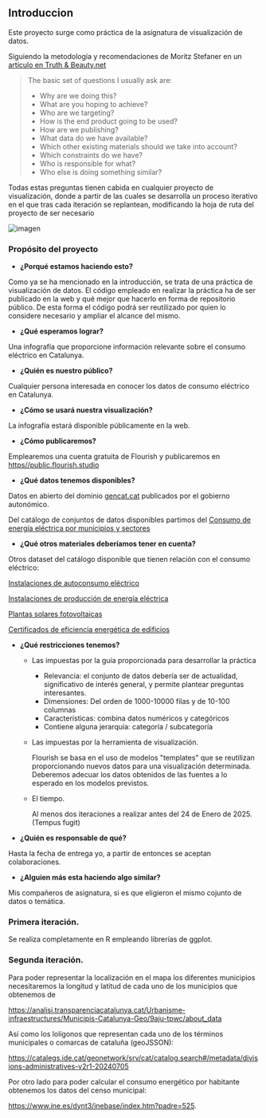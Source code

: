 ## Introduccion

Este proyecto surge como práctica de la asignatura de visualización de datos.

Siguiendo la metodología y recomendaciones de Moritz Stefaner en un [artículo en Truth & Beauty.net](https://truth-and-beauty.net/appearances/in-the-media/new-challenges-for-data-design)

> The basic set of questions I usually ask are:
> - Why are we doing this?
> - What are you hoping to achieve?
> - Who are we targeting?
> - How is the end product going to be used?
> - How are we publishing?
> - What data do we have available?
> - Which other existing materials should we take into account?
> - Which constraints do we have?
> - Who is responsible for what?
> - Who else is doing something similar?

Todas estas preguntas tienen cabida en cualquier proyecto de visualización, donde a partir de las cuales se desarrolla un proceso iterativo en el que tras cada iteración se replantean, modificando la hoja de ruta del proyecto de ser necesario

![imagen](https://github.com/user-attachments/assets/2a881f25-7699-45b9-8f32-7fe42cb06917)

### Propósito del proyecto

- **¿Porqué estamos haciendo esto?**

Como ya se ha mencionado en la introducción, se trata de una práctica de visualización de datos. El código empleado en realizar la práctica ha de ser publicado en la web y qué mejor que hacerlo en forma de repositorio público. 
De esta forma el código podrá ser reutilizado por quien lo considere necesario y ampliar el alcance del mismo.
  
- **¿Qué esperamos lograr?**

Una infografía que proporcione información relevante sobre el consumo eléctrico en Catalunya.
  
- **¿Quién es nuestro público?**

Cualquier persona interesada en conocer los datos de consumo eléctrico en Catalunya.

- **¿Cómo se usará nuestra visualización?**

La infografía estará disponible públicamente en la web.
  
- **¿Cómo publicaremos?**

Emplearemos una cuenta gratuita de Flourish y publicaremos en [https//public.flourish.studio](https://public.flourish.studio/visualisation/20441699/)
  
- **¿Qué datos tenemos disponibles?**

Datos en abierto del dominio [gencat.cat](https://administraciodigital.gencat.cat/ca/dades/dades-obertes/inici/) publicados por el gobierno autonómico.

Del catálogo de conjuntos de datos disponibles partimos del [Consumo de energía eléctrica por municipios y sectores](https://analisi.transparenciacatalunya.cat/Energia/Consum-d-energia-el-ctrica-per-municipis-i-sectors/8idm-becu/about_data)

- **¿Qué otros materiales deberíamos tener en cuenta?**

Otros dataset del catálogo disponible que tienen relación con el consumo eléctrico:

  [Instalaciones de autoconsumo eléctrico](https://analisi.transparenciacatalunya.cat/Energia/Instal-lacions-d-autoconsum-el-ctric/2b4s-skfm/about_data)
  
  [Instalaciones de producción de energía eléctrica](https://analisi.transparenciacatalunya.cat/Energia/Instal-lacions-de-producci-d-energia-el-ctrica-Dad/arbg-m6sq/about_data)
  
  [Plantas solares fotovoltaicas](https://analisi.transparenciacatalunya.cat/Medi-Ambient/Plantes-solars-fotovoltaiques-a-Catalunya/ggx8-jkp4/about_data)
  
  [Certificados de eficiencia energética de edificios](https://analisi.transparenciacatalunya.cat/Energia/Certificats-d-efici-ncia-energ-tica-d-edificis/j6ii-t3w2/about_data)
  

- **¿Qué restricciones tenemos?**

  - Las impuestas por la guía proporcionada para desarrollar la práctica
    - Relevancia: el conjunto de datos debería ser de actualidad, significativo de interés general, y permite plantear preguntas interesantes.
    - Dimensiones: Del orden de 1000-10000 filas y de 10-100 columnas
    - Características: combina datos numéricos y categóricos
    - Contiene alguna jerarquía: categoría / subcategoría

  - Las impuestas por la herramienta de visualización.
 
    Flourish se basa en el uso de modelos "templates" que se reutilizan proporcionando nuevos datos para una visualización determinada. Deberemos adecuar los datos obtenidos de las fuentes a lo esperado en los modelos previstos.

  - El tiempo.

    Al menos dos iteraciones a realizar antes del 24 de Enero de 2025. (Tempus fugit)  

- **¿Quién es responsable de qué?**

Hasta la fecha de entrega yo, a partir de entonces se aceptan colaboraciones.
  
- **¿Alguien más esta haciendo algo similar?**

Mis compañeros de asignatura, si es que eligieron el mismo cojunto de datos o temática.

### Primera iteración.

Se realiza completamente en R empleando librerías de ggplot. 

### Segunda iteración.

Para poder representar la localización en el mapa los diferentes municipios necesitaremos la longitud y latitud de cada uno de los municipios que obtenemos de

https://analisi.transparenciacatalunya.cat/Urbanisme-infraestructures/Municipis-Catalunya-Geo/9aju-tpwc/about_data

Así como los lolígonos que representan cada uno de los términos municipales o comarcas de cataluña (geoJSSON):

https://catalegs.ide.cat/geonetwork/srv/cat/catalog.search#/metadata/divisions-administratives-v2r1-20240705

Por otro lado para poder calcular el consumo energético por habitante obtenemos los datos del censo municipal:

https://www.ine.es/dynt3/inebase/index.htm?padre=525. 
